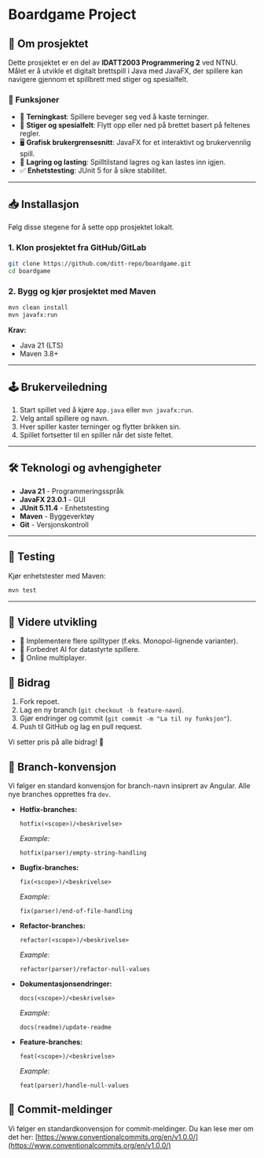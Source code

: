 # Boardgame Project

## 📌 Om prosjektet

Dette prosjektet er en del av **IDATT2003 Programmering 2** ved NTNU. Målet er å utvikle et digitalt
brettspill i Java med JavaFX, der spillere kan navigere gjennom et spillbrett med stiger og
spesialfelt.

### 🎯 Funksjoner

- 🎲 **Terningkast**: Spillere beveger seg ved å kaste terninger.
- 🔼 **Stiger og spesialfelt**: Flytt opp eller ned på brettet basert på feltenes regler.
- 🖥️ **Grafisk brukergrensesnitt**: JavaFX for et interaktivt og brukervennlig spill.
- 📂 **Lagring og lasting**: Spilltilstand lagres og kan lastes inn igjen.
- ✅ **Enhetstesting**: JUnit 5 for å sikre stabilitet.

---

## 📥 Installasjon

Følg disse stegene for å sette opp prosjektet lokalt.

### **1. Klon prosjektet fra GitHub/GitLab**

```sh
git clone https://github.com/ditt-repo/boardgame.git
cd boardgame
```

### **2. Bygg og kjør prosjektet med Maven**

```sh
mvn clean install
mvn javafx:run
```

**Krav:**

- Java 21 (LTS)
- Maven 3.8+

---

## 🕹️ Brukerveiledning

1. Start spillet ved å kjøre `App.java` eller `mvn javafx:run`.
2. Velg antall spillere og navn.
3. Hver spiller kaster terninger og flytter brikken sin.
4. Spillet fortsetter til en spiller når det siste feltet.

---

## 🛠️ Teknologi og avhengigheter

- **Java 21** - Programmeringsspråk
- **JavaFX 23.0.1** - GUI
- **JUnit 5.11.4** - Enhetstesting
- **Maven** - Byggeverktøy
- **Git** - Versjonskontroll

---

## 🧪 Testing

Kjør enhetstester med Maven:

```sh
mvn test
```

---

## 📖 Videre utvikling

- 🔹 Implementere flere spilltyper (f.eks. Monopol-lignende varianter).
- 🔹 Forbedret AI for datastyrte spillere.
- 🔹 Online multiplayer.

## 📝 Bidrag

1. Fork repoet.
2. Lag en ny branch (`git checkout -b feature-navn`).
3. Gjør endringer og commit (`git commit -m "La til ny funksjon"`).
4. Push til GitHub og lag en pull request.

Vi setter pris på alle bidrag! 🚀

## 🌲 Branch-konvensjon

Vi følger en standard konvensjon for branch-navn insiprert av Angular. Alle nye branches opprettes
fra `dev`.

- **Hotfix-branches:**
  ```
  hotfix(<scope>)/<beskrivelse>
  ```
  _Example:_
  ```
  hotfix(parser)/empty-string-handling
  ```

- **Bugfix-branches:**
  ```
  fix(<scope>)/<beskrivelse>
  ```
  _Example:_
  ```
  fix(parser)/end-of-file-handling
  ```

- **Refactor-branches:**
  ```
  refactor(<scope>)/<beskrivelse>
  ```
  _Example:_
  ```
  refactor(parser)/refactor-null-values
  ```

- **Dokumentasjonsendringer:**
  ```
  docs(<scope>)/<beskrivelse>
  ```
  _Example:_
  ```
  docs(readme)/update-readme
  ```

- **Feature-branches:**
  ```
  feat(<scope>)/<beskrivelse>
  ```
  _Example:_
  ```
  feat(parser)/handle-null-values
  ```

## 📄 Commit-meldinger

Vi følger en standardkonvensjon for commit-meldinger.
Du kan lese mer om det
her: [https://www.conventionalcommits.org/en/v1.0.0/](https://www.conventionalcommits.org/en/v1.0.0/)